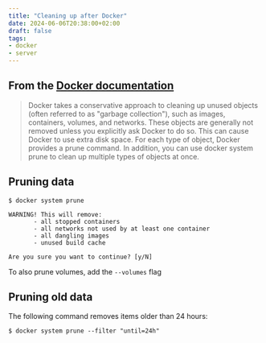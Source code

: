 ```yaml
---
title: "Cleaning up after Docker"
date: 2024-06-06T20:38:00+02:00
draft: false
tags:
- docker
- server
---
```


## From the [Docker documentation](https://docs.docker.com/config/pruning/)

> Docker takes a conservative approach to cleaning up unused objects (often referred to as "garbage collection"),
> such as images, containers, volumes, and networks. These objects are generally not removed unless you explicitly
> ask Docker to do so. This can cause Docker to use extra disk space. For each type of object, Docker provides a
> prune command. In addition, you can use docker system prune to clean up multiple types of objects at once.

## Pruning data
 ```
$ docker system prune

WARNING! This will remove:
        - all stopped containers
        - all networks not used by at least one container
        - all dangling images
        - unused build cache
        
Are you sure you want to continue? [y/N] 
 ```

To also prune volumes, add the `--volumes` flag

 ## Pruning old data

The following command removes items older than 24 hours:

`$ docker system prune --filter "until=24h"`